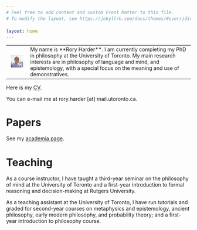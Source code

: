 ```yaml
---
# Feel free to add content and custom Front Matter to this file.
# To modify the layout, see https://jekyllrb.com/docs/themes/#overriding-theme-defaults

layout: home
---
```


<center><table style="max-width:100%, border-collapse:collapse">
  <tr>
    <td><center><img src="GMP9241edit.png" style="max-width:75%;"></center></td>
    <td>My name is **Rory Harder**. I am currently completing my PhD in philosophy at the University of Toronto. My main research interests are in philosophy of language and mind, and epistemology, with a special focus on the meaning and use of demonstratives.</td> 
  </tr>
</table></center>

Here is my <a href="RH_FULLCV.pdf">CV</a>.

You can e-mail me at rory.harder [at] mail.utoronto.ca.

# Papers

See my [academia page](https://utoronto.academia.edu/RoryHarder).

# Teaching

As a course instructor, I have taught a third-year seminar on the philosophy of mind at the University of Toronto and a first-year introduction to formal reasoning and decision-making at Rutgers University.

As a teaching assistant at the University of Toronto, I have run tutorials and graded for second-year courses on metaphysics and epistemology, ancient philosophy, early modern philosophy, and probability theory; and a first-year introduction to philosophy course.





